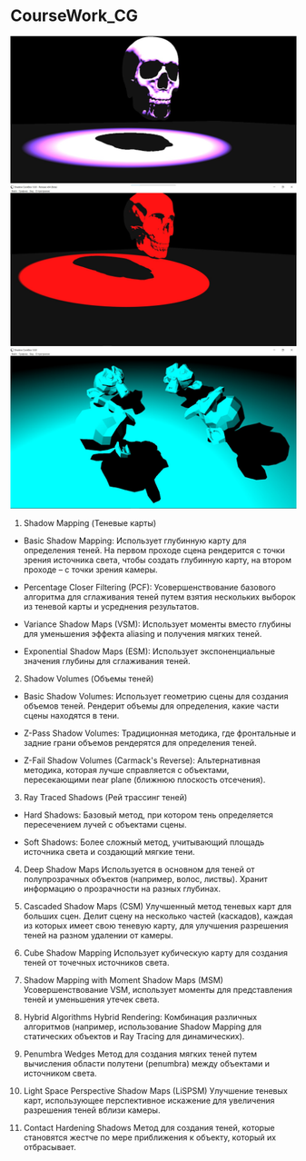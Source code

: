 # CourseWork_CG

![alt text](https://github.com/Mihyich/CourseWork_CG/blob/develop/Presentation/Skull1.jpg)
![alt text](https://github.com/Mihyich/CourseWork_CG/blob/develop/Presentation/Skull2.jfif)
![alt text](https://github.com/Mihyich/CourseWork_CG/blob/develop/Presentation/Monkeys.jfif)

1. Shadow Mapping (Теневые карты)

+ Basic Shadow Mapping: Использует глубинную карту для определения теней. На первом проходе сцена рендерится с точки зрения источника света, чтобы создать глубинную карту, на втором проходе – с точки зрения камеры.
  
+ Percentage Closer Filtering (PCF): Усовершенствование базового алгоритма для сглаживания теней путем взятия нескольких выборок из теневой карты и усреднения результатов.

+ Variance Shadow Maps (VSM): Использует моменты вместо глубины для уменьшения эффекта aliasing и получения мягких теней.

+ Exponential Shadow Maps (ESM): Использует экспоненциальные значения глубины для сглаживания теней.

2. Shadow Volumes (Объемы теней)
   
+ Basic Shadow Volumes: Использует геометрию сцены для создания объемов теней. Рендерит объемы для определения, какие части сцены находятся в тени.

+ Z-Pass Shadow Volumes: Традиционная методика, где фронтальные и задние грани объемов рендерятся для определения теней.

+ Z-Fail Shadow Volumes (Carmack's Reverse): Альтернативная методика, которая лучше справляется с объектами, пересекающими near plane (ближнюю плоскость отсечения).

3. Ray Traced Shadows (Рей трассинг теней)

+ Hard Shadows: Базовый метод, при котором тень определяется пересечением лучей с объектами сцены.

+ Soft Shadows: Более сложный метод, учитывающий площадь источника света и создающий мягкие тени.

4. Deep Shadow Maps
Используется в основном для теней от полупрозрачных объектов (например, волос, листвы). Хранит информацию о прозрачности на разных глубинах.

5. Cascaded Shadow Maps (CSM)
Улучшенный метод теневых карт для больших сцен. Делит сцену на несколько частей (каскадов), каждая из которых имеет свою теневую карту, для улучшения разрешения теней на разном удалении от камеры.

6. Cube Shadow Mapping
Использует кубическую карту для создания теней от точечных источников света.

7. Shadow Mapping with Moment Shadow Maps (MSM)
Усовершенствование VSM, использует моменты для представления теней и уменьшения утечек света.

8. Hybrid Algorithms
Hybrid Rendering: Комбинация различных алгоритмов (например, использование Shadow Mapping для статических объектов и Ray Tracing для динамических).

9. Penumbra Wedges
Метод для создания мягких теней путем вычисления области полутени (penumbra) между объектами и источником света.

10.   Light Space Perspective Shadow Maps (LiSPSM)
Улучшение теневых карт, использующее перспективное искажение для увеличения разрешения теней вблизи камеры.

11.   Contact Hardening Shadows
Метод для создания теней, которые становятся жестче по мере приближения к объекту, который их отбрасывает.
